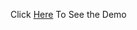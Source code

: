 Click [Here](https://drive.google.com/file/d/1eqqmlfIn9aXMlIrwrRxcH1aV-8fQcIYj/view?usp=sharing) To See the Demo
